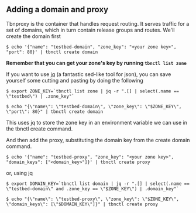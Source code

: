 ## Adding a domain and proxy

Tbnproxy is the container that handles request routing. It serves traffic for a
set of domains, which in turn contain release groups and routes. We'll create
the domain first

```console
$ echo '{"name": "testbed-domain", "zone_key": "<your zone key>", "port": 80}' | tbnctl create domain
```

**Remember that you can get your zone's key by running `tbnctl list zone`**

If you want to use [jq](https://stedolan.github.io/jq/) (a fantastic
sed-like tool for json), you can save
yourself some cutting and pasting by doing the following

```console
$ export ZONE_KEY=`tbnctl list zone | jq -r ".[] | select(.name == \"testbed\") | .zone_key"`

$ echo "{\"name\": \"testbed-domain\", \"zone_key\": \"$ZONE_KEY\", \"port\": 80}" | tbnctl create domain
```

This uses jq to store the zone key in an environment variable we can
use in the tbnctl create command.

And then add the proxy, substituting the domain key from the create domain
command.

```console
$ echo '{"name": "testbed-proxy", "zone_key": "<your zone key>", "domain_keys": ["<domain_key>"]}' | tbnctl create proxy
```

or, using jq

```console
$ export DOMAIN_KEY=`tbnctl list domain | jq -r ".[] | select(.name == \"testbed-domain\" and .zone_key == \"$ZONE_KEY\") | .domain_key"`

$ echo "{\"name\": \"testbed-proxy\", \"zone_key\": \"$ZONE_KEY\", \"domain_keys\": [\"$DOMAIN_KEY\"]}" | tbnctl create proxy
```
